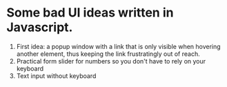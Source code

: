 # Some bad UI ideas written in Javascript.


1) First idea: a popup window with a link that is only visible when hovering another element, thus keeping the link frustratingly out of reach. 
2) Practical form slider for numbers so you don't have to rely on your keyboard
3) Text input without keyboard

